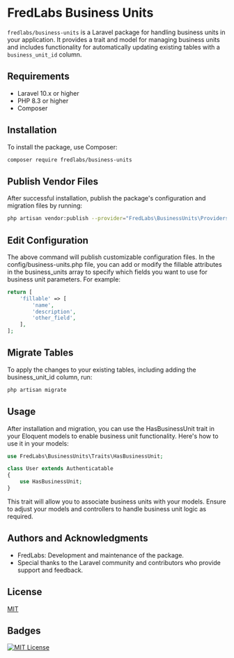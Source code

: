 # FredLabs Business Units

`fredlabs/business-units` is a Laravel package for handling business units in your application. It provides a trait and model for managing business units and includes functionality for automatically updating existing tables with a `business_unit_id` column.

## Requirements

- Laravel 10.x or higher
- PHP 8.3 or higher
- Composer

## Installation

To install the package, use Composer:

```bash
composer require fredlabs/business-units
```

## Publish Vendor Files
After successful installation, publish the package's configuration and migration files by running:

```bash
php artisan vendor:publish --provider="FredLabs\BusinessUnits\Providers\BusinessUnitServiceProvider"
```

## Edit Configuration
The above command will publish customizable configuration files. In the config/business-units.php file, you can add or modify the fillable attributes in the business_units array to specify which fields you want to use for business unit parameters. For example:

```php
return [
    'fillable' => [
        'name',
        'description',
        'other_field',
    ],
];
```

## Migrate Tables
To apply the changes to your existing tables, including adding the business_unit_id column, run:

```bash
php artisan migrate
```

## Usage
After installation and migration, you can use the HasBusinessUnit trait in your Eloquent models to enable business unit functionality. Here's how to use it in your models:

```php
use FredLabs\BusinessUnits\Traits\HasBusinessUnit;

class User extends Authenticatable
{
    use HasBusinessUnit;
}
```
This trait will allow you to associate business units with your models. Ensure to adjust your models and controllers to handle business unit logic as required.

## Authors and Acknowledgments
* FredLabs: Development and maintenance of the package.
* Special thanks to the Laravel community and contributors who provide support and feedback.



## License

[MIT](https://choosealicense.com/licenses/mit/)


## Badges

[![MIT License](https://img.shields.io/badge/License-MIT-green.svg)](https://choosealicense.com/licenses/mit/)


